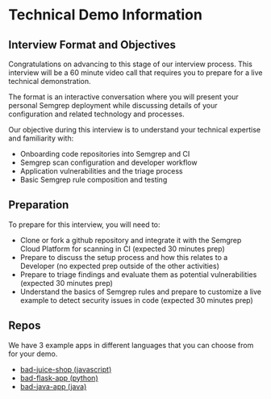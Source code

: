 # Technical Demo Information

## Interview Format and Objectives

Congratulations on advancing to this stage of our interview process. This interview will be a 60 minute video call that requires you to prepare for a live technical demonstration.

The format is an interactive conversation where you will present your personal Semgrep deployment while discussing details of your configuration and related technology and processes.

Our objective during this interview is to understand your technical expertise and familiarity with:
- Onboarding code repositories into Semgrep and CI
- Semgrep scan configuration and developer workflow
- Application vulnerabilities and the triage process
- Basic Semgrep rule composition and testing

## Preparation

To prepare for this interview, you will need to:
- Clone or fork a github repository and integrate it with the Semgrep Cloud Platform for scanning in CI (expected 30 minutes prep)
- Prepare to discuss the setup process and how this relates to a Developer (no expected prep outside of the other activities)
- Prepare to triage findings and evaluate them as potential vulnerabilities (expected 30 minutes prep)
- Understand the basics of Semgrep rules and prepare to customize a live example to detect security issues in code (expected 30 minutes prep)

## Repos

We have 3 example apps in different languages that you can choose from for your demo.
- [bad-juice-shop (javascript)](https://github.com/r2c-CSE/bad-juice-shop)
- [bad-flask-app (python)](https://github.com/r2c-CSE/bad-flask-app)
- [bad-java-app (java)](https://github.com/r2c-CSE/bad-java-app)
